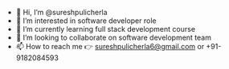 - 👋 Hi, I’m @sureshpulicherla
- 👀 I’m interested in software developer role
- 🌱 I’m currently learning full stack development course 
- 💞️ I’m looking to collaborate on software development team
- 📫 How to reach me 👉 sureshpulicherla6@gmail.com or +91-9182084593 


